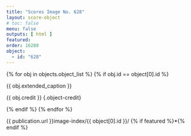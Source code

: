 ```yaml
---
title: "Scores Image No. 628"
layout: score-object
# toc: false
menu: false
outputs: [ html ]
featured: 
order: 16280
object:
  - id: "628"
---
```


{% for obj in objects.object_list %}
{% if obj.id == object[0].id %}

{{ obj.extended_caption }}

{{ obj.credit }} {.object-credit}

{% endif %}
{% endfor %}

<div class="object-credit object-url is-print-only">

{{ publication.url }}image-index/{{ object[0].id }}/ {% if featured %}*{% endif %}

</div>
